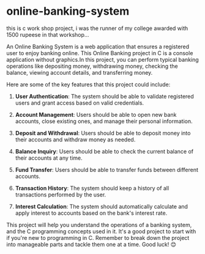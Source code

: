 # online-banking-system
this is c work shop project, i was the runner of my college awarded with 1500 rupeese in that workshop...


An Online Banking System is a web application that ensures a registered user to enjoy banking online. This Online Banking project in C is a console application without graphics.In this project, you can perform typical banking operations like depositing money, withdrawing money, checking the balance, viewing account details, and transferring money.

Here are some of the key features that this project could include:

1. **User Authentication**: The system should be able to validate registered users and grant access based on valid credentials.

2. **Account Management**: Users should be able to open new bank accounts, close existing ones, and manage their personal information.

3. **Deposit and Withdrawal**: Users should be able to deposit money into their accounts and withdraw money as needed.

4. **Balance Inquiry**: Users should be able to check the current balance of their accounts at any time.

5. **Fund Transfer**: Users should be able to transfer funds between different accounts.

6. **Transaction History**: The system should keep a history of all transactions performed by the user.

7. **Interest Calculation**: The system should automatically calculate and apply interest to accounts based on the bank's interest rate.

This project will help you understand the operations of a banking system, and the C programming concepts used in it. It's a good project to start with if you're new to programming in C. Remember to break down the project into manageable parts and tackle them one at a time. Good luck! 😊
